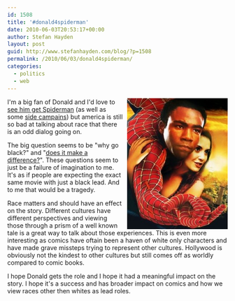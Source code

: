 ```yaml
---
id: 1508
title: '#donald4spiderman'
date: 2010-06-03T20:53:17+00:00
author: Stefan Hayden
layout: post
guid: http://www.stefanhayden.com/blog/?p=1508
permalink: /2010/06/03/donald4spiderman/
categories:
  - politics
  - web
---
```

<a href="/wp-content/uploads/2010/06/donald4spiderman.jpg"><img src="/wp-content/uploads/2010/06/donald4spiderman-230x300.jpg" alt="" title="donald4spiderman" width="230" height="300" class="alignleft size-medium wp-image-1510" align="right" style="margin-left:10px" /></a>I'm a big fan of Donald and I'd love to <a href="http://twitter.com/#search?q=%23donald4spiderman">see him get Spiderman</a> (as well as some <a href="http://twitter.com/#search?q=%23alisonbrie4maryjane">side campains</a>) but america is still so bad at talking about race that there is an odd dialog going on.

The big question seems to be "why go black?" and "<a href="http://www.buzzfeed.com/ashleytalong/does-peter-parkers-skin-color-matter-hpz/">does it make a difference?</a>". These questions seem to just be a failure of imagination to me. It's as if people are expecting the exact same movie with just a black lead. And to me that would be a tragedy.

Race matters and should have an effect on the story. Different cultures have different perspectives and viewing those through a prism of a well known tale is a great way to talk about those experiences. This is even more interesting as comics have oftain been a haven of white only characters and have made grave missteps trying to represent other cultures. Hollywood is obviously not the kindest to other cultures but still comes off as worldly compared to comic books. 

I hope Donald gets the role and I hope it had a meaningful impact on the story. I hope it's a success and has broader impact on comics and how we view races other then whites as lead roles.